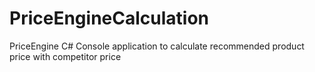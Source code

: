 # PriceEngineCalculation
PriceEngine C# Console application to calculate recommended product price with competitor price
